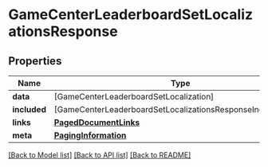 # GameCenterLeaderboardSetLocalizationsResponse

## Properties
Name | Type | Description | Notes
------------ | ------------- | ------------- | -------------
**data** | [GameCenterLeaderboardSetLocalization] |  | 
**included** | [GameCenterLeaderboardSetLocalizationsResponseIncludedInner] |  | [optional] 
**links** | [**PagedDocumentLinks**](PagedDocumentLinks.md) |  | 
**meta** | [**PagingInformation**](PagingInformation.md) |  | [optional] 

[[Back to Model list]](../README.md#documentation-for-models) [[Back to API list]](../README.md#documentation-for-api-endpoints) [[Back to README]](../README.md)


